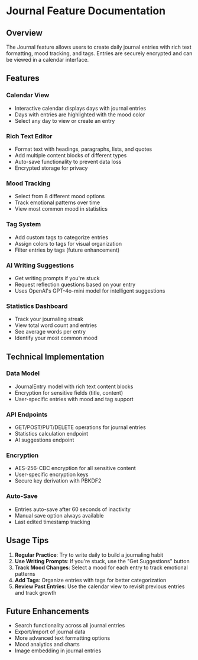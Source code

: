 # Journal Feature Documentation

## Overview
The Journal feature allows users to create daily journal entries with rich text formatting, mood tracking, and tags. Entries are securely encrypted and can be viewed in a calendar interface.

## Features

### Calendar View
- Interactive calendar displays days with journal entries
- Days with entries are highlighted with the mood color
- Select any day to view or create an entry

### Rich Text Editor
- Format text with headings, paragraphs, lists, and quotes
- Add multiple content blocks of different types
- Auto-save functionality to prevent data loss
- Encrypted storage for privacy

### Mood Tracking
- Select from 8 different mood options
- Track emotional patterns over time
- View most common mood in statistics

### Tag System
- Add custom tags to categorize entries
- Assign colors to tags for visual organization
- Filter entries by tags (future enhancement)

### AI Writing Suggestions
- Get writing prompts if you're stuck
- Request reflection questions based on your entry
- Uses OpenAI's GPT-4o-mini model for intelligent suggestions

### Statistics Dashboard
- Track your journaling streak
- View total word count and entries
- See average words per entry
- Identify your most common mood

## Technical Implementation

### Data Model
- JournalEntry model with rich text content blocks
- Encryption for sensitive fields (title, content)
- User-specific entries with mood and tag support

### API Endpoints
- GET/POST/PUT/DELETE operations for journal entries
- Statistics calculation endpoint
- AI suggestions endpoint

### Encryption
- AES-256-CBC encryption for all sensitive content
- User-specific encryption keys
- Secure key derivation with PBKDF2

### Auto-Save
- Entries auto-save after 60 seconds of inactivity
- Manual save option always available
- Last edited timestamp tracking

## Usage Tips

1. **Regular Practice**: Try to write daily to build a journaling habit
2. **Use Writing Prompts**: If you're stuck, use the "Get Suggestions" button
3. **Track Mood Changes**: Select a mood for each entry to track emotional patterns
4. **Add Tags**: Organize entries with tags for better categorization
5. **Review Past Entries**: Use the calendar view to revisit previous entries and track growth

## Future Enhancements
- Search functionality across all journal entries
- Export/import of journal data
- More advanced text formatting options
- Mood analytics and charts
- Image embedding in journal entries
